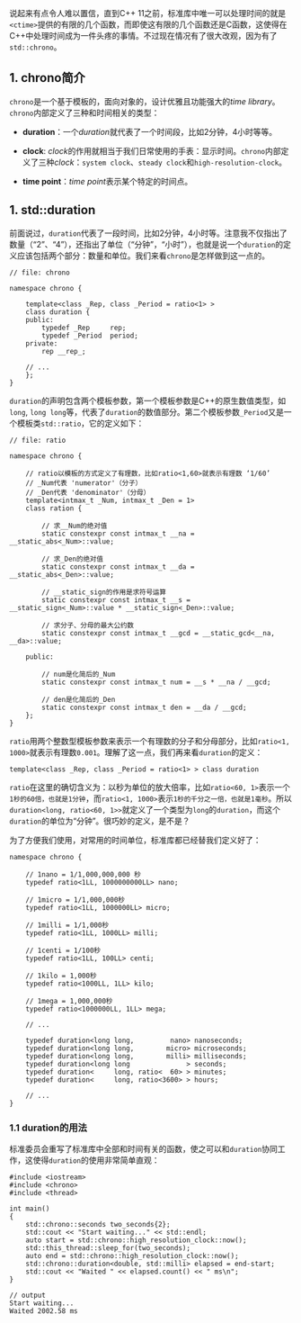 说起来有点令人难以置信，直到C++ 11之前，标准库中唯一可以处理时间的就是`<ctime>`提供的有限的几个函数，而即使这有限的几个函数还是C函数，这使得在C++中处理时间成为一件头疼的事情。不过现在情况有了很大改观，因为有了`std::chrono`。

## 1. chrono简介

`chrono`是一个基于模板的，面向对象的，设计优雅且功能强大的*time library*。`chrono`内部定义了三种和时间相关的类型：

* **duration**：一个*duration*就代表了一个时间段，比如2分钟，4小时等等。

* **clock**: *clock*的作用就相当于我们日常使用的手表：显示时间。`chrono`内部定义了三种*clock*：`system clock`、`steady clock`和`high-resolution-clock`。

* **time point**：*time point*表示某个特定的时间点。


## 1. std::duration

前面说过，`duration`代表了一段时间，比如2分钟，4小时等。注意我不仅指出了数量（“2”、“4”），还指出了单位（“分钟”，“小时”），也就是说一个`duration`的定义应该包括两个部分：数量和单位。我们来看`chrono`是怎样做到这一点的。

```
// file: chrono

namespace chrono {

    template<class _Rep, class _Period = ratio<1> >
    class duration {
    public:
        typedef _Rep     rep;
        typedef _Period  period;
    private:
        rep __rep_;
    
    // ...
    };
}
```

`duration`的声明包含两个模板参数，第一个模板参数是C++的原生数值类型，如`long`, `long long`等，代表了`duration`的数值部分。第二个模板参数`_Period`又是一个模板类`std::ratio`，它的定义如下：


```
// file: ratio

namespace chrono {

    // ratio以模板的方式定义了有理数，比如ratio<1,60>就表示有理数 ‘1/60’
    // _Num代表 'numerator'（分子）
    // _Den代表 'denominator'（分母）
    template<intmax_t _Num, intmax_t _Den = 1>
    class ration {
    
        // 求__Num的绝对值
        static constexpr const intmax_t __na = __static_abs<_Num>::value;
    
        // 求_Den的绝对值
        static constexpr const intmax_t __da = __static_abs<_Den>::value;
    
        // __static_sign的作用是求符号运算
        static constexpr const intmax_t __s = __static_sign<_Num>::value * __static_sign<_Den>::value;
    
        // 求分子、分母的最大公约数
        static constexpr const intmax_t __gcd = __static_gcd<__na, __da>::value;
    
    public:
    
        // num是化简后的_Num
        static constexpr const intmax_t num = __s * __na / __gcd;
    
        // den是化简后的_Den
        static constexpr const intmax_t den = __da / __gcd;
    };
}
```

`ratio`用两个整数型模板参数来表示一个有理数的分子和分母部分，比如`ratio<1, 1000>`就表示有理数`0.001`。理解了这一点，我们再来看`duration`的定义：

```
template<class _Rep, class _Period = ratio<1> > class duration 
```

`ratio`在这里的确切含义为：以秒为单位的放大倍率，比如`ratio<60, 1>`表示一个`1秒的60倍，也就是1分钟`，而`ratio<1, 1000>`表示`1秒的千分之一倍，也就是1毫秒`。所以`duration<long, ratio<60, 1>>`就定义了一个类型为`long`的`duration`，而这个`duration`的单位为“分钟”。很巧妙的定义，是不是？

为了方便我们使用，对常用的时间单位，标准库都已经替我们定义好了：

```
namespace chrono {

    // 1nano = 1/1,000,000,000 秒
    typedef ratio<1LL, 1000000000LL> nano;

    // 1micro = 1/1,000,000秒
    typedef ratio<1LL, 1000000LL> micro;

    // 1milli = 1/1,000秒
    typedef ratio<1LL, 1000LL> milli;

    // 1centi = 1/100秒
    typedef ratio<1LL, 100LL> centi;

    // 1kilo = 1,000秒
    typedef ratio<1000LL, 1LL> kilo;

    // 1mega = 1,000,000秒
    typedef ratio<1000000LL, 1LL> mega;
    
    // ...
    
    typedef duration<long long,         nano> nanoseconds;
    typedef duration<long long,        micro> microseconds;
    typedef duration<long long,        milli> milliseconds;
    typedef duration<long long              > seconds;
    typedef duration<     long, ratio<  60> > minutes;
    typedef duration<     long, ratio<3600> > hours;
    
    // ...
}
```

### 1.1 duration的用法

标准委员会重写了标准库中全部和时间有关的函数，使之可以和`duration`协同工作，这使得`duration`的使用非常简单直观：

```
#include <iostream>
#include <chrono>
#include <thread>
 
int main()
{
    std::chrono::seconds two_seconds{2}; 
    std::cout << "Start waiting..." << std::endl;
    auto start = std::chrono::high_resolution_clock::now();
    std::this_thread::sleep_for(two_seconds);
    auto end = std::chrono::high_resolution_clock::now();
    std::chrono::duration<double, std::milli> elapsed = end-start;
    std::cout << "Waited " << elapsed.count() << " ms\n";
}

// output
Start waiting...
Waited 2002.58 ms
```